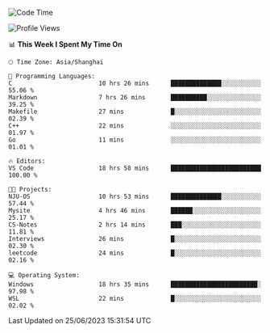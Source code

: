 <!--START_SECTION:waka-->
![Code Time](http://img.shields.io/badge/Code%20Time-1%2C015%20hrs%2052%20mins-blue)

![Profile Views](http://img.shields.io/badge/Profile%20Views-0-blue)

📊 **This Week I Spent My Time On** 

```text
🕑︎ Time Zone: Asia/Shanghai

💬 Programming Languages: 
C                        10 hrs 26 mins      ██████████████░░░░░░░░░░░   55.06 % 
Markdown                 7 hrs 26 mins       ██████████░░░░░░░░░░░░░░░   39.25 % 
Makefile                 27 mins             █░░░░░░░░░░░░░░░░░░░░░░░░   02.39 % 
C++                      22 mins             ░░░░░░░░░░░░░░░░░░░░░░░░░   01.97 % 
Go                       11 mins             ░░░░░░░░░░░░░░░░░░░░░░░░░   01.01 % 

🔥 Editors: 
VS Code                  18 hrs 58 mins      █████████████████████████   100.00 % 

🐱‍💻 Projects: 
NJU-OS                   10 hrs 53 mins      ██████████████░░░░░░░░░░░   57.44 % 
Mysite                   4 hrs 46 mins       ██████░░░░░░░░░░░░░░░░░░░   25.17 % 
CS-Notes                 2 hrs 14 mins       ███░░░░░░░░░░░░░░░░░░░░░░   11.81 % 
Interviews               26 mins             █░░░░░░░░░░░░░░░░░░░░░░░░   02.30 % 
leetcode                 24 mins             █░░░░░░░░░░░░░░░░░░░░░░░░   02.16 % 

💻 Operating System: 
Windows                  18 hrs 35 mins      ████████████████████████░   97.98 % 
WSL                      22 mins             █░░░░░░░░░░░░░░░░░░░░░░░░   02.02 % 
```


 Last Updated on 25/06/2023 15:31:54 UTC
<!--END_SECTION:waka-->
